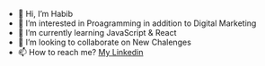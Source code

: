 - 👋 Hi, I’m Habib
- 👀 I’m interested in Proagramming in addition to Digital Marketing
- 🌱 I’m currently learning JavaScript & React
- 💞️ I’m looking to collaborate on New Chalenges
- 📫 How to reach me? <a href="https://www.linkedin.com/in/habib-motavassel/">My Linkedin</a>

<!---
habibma/habibma is a ✨ special ✨ repository because its `README.md` (this file) appears on your GitHub profile.
You can click the Preview link to take a look at your changes.
--->
